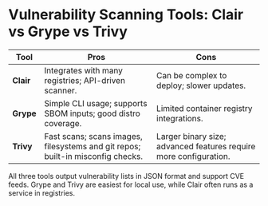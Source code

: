 # Vulnerability Scanning Tools: Clair vs Grype vs Trivy

| Tool  | Pros | Cons |
|-------|------|------|
| **Clair** | Integrates with many registries; API-driven scanner. | Can be complex to deploy; slower updates. |
| **Grype** | Simple CLI usage; supports SBOM inputs; good distro coverage. | Limited container registry integrations. |
| **Trivy** | Fast scans; scans images, filesystems and git repos; built-in misconfig checks. | Larger binary size; advanced features require more configuration. |

All three tools output vulnerability lists in JSON format and support CVE feeds.
Grype and Trivy are easiest for local use, while Clair often runs as a service in
registries.
